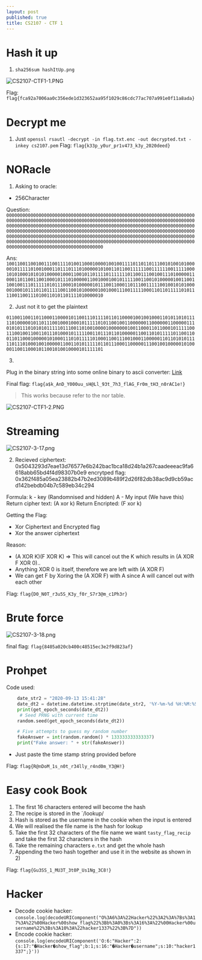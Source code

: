 ```yaml
---
layout: post
published: true
title: CS2107 - CTF 1
---
```

# Hash it up
1. `sha256sum hashItUp.png`

![CS2107-CTF1-1.PNG]({{site.baseurl}}/img/CS2107-CTF1-1.PNG)

Flag: `flag{fca92a7006aa0c356ede1d323652aa95f1029c86cdc77ac707a991e0f11a8ada}`

# Decrypt me
1. Just `openssl rsautl -decrypt -in flag.txt.enc -out decrypted.txt -inkey cs2107.pem`
Flag: `flag{k33p_y0ur_pr1v473_k3y_2020deed}`



# NORacle

1. Asking to oracle:

- 256Character


Question:
`000000000000000000000000000000000000000000000000000000000000000000000000000000000000000000000000000000000000000000000000000000000000000000000000000000000000000000000000000000000000000000000000000000000000000000000000000000000000000000000000000000000000000000000000000000000000000000000000000000000000000000000000000000000000000000000000000000000000000000000000000000000000000000000000000000000000000000000000000000000000000000000000000000000000000000000000`

Ans:
`100110011001001110011110100110001000010010011110110110111001010010100000101111101001000110111011101000001010011011001111110011111100111110001010100010101010000010001100101101111011111110110011100100111010000011000110110011001000101110100000110010001001011111001100101000001001100110010011101111101011100010100000101110011000110111001111100100101010000010001011101101111100110010100000100100011100111110001101101111101011110011001110100110101101111010000010`



2. Just not it to get the plaintext

`011001100110110001100001011001110111101101100001001001000110101101011111010000010110111001000100010111110101100100110000001100000011000001110101011101010101111101110011010010000100000001001100011011000101111100111001001100110111010001011111001101110110100000110011010111110110011001101100010000010100011101011111010001100111001000110000011011010101111101110100010010000011001101011111011011100011000001110010010000010100001100110001011001010010000101111101`


3. 
Plug in the binary string into some online binary to ascii converter: [Link](https://www.rapidtables.com/convert/number/binary-to-ascii.html)


Final flag: `flag{a$k_AnD_Y000uu_sH@Ll_93t_7h3_flAG_Fr0m_tH3_n0rAC1e!}`


> This works because refer to the nor table.

![CS2107-CTF1-2.PNG]({{site.baseurl}}/img/CS2107-CTF1-2.PNG)


# Streaming

![CS2107-3-17.png]({{site.baseurl}}/img/CS2107-3-17.png)

2. Recieved
ciphertext: 0x5043293d7eae13d76577e6b242bac1bca18d24b1a267caadeeeac9fa6618abb65bd4f4d98307b0e9
encrytped flag: 0x362f485a05ea23882b47b2ed3089b489f2d26f82db38ac9d9cb59acd142bebdb04b7c589eb34c294


Formula:
k - key (Randomnised and hidden)
A - My input (We have this) 
Return cipher text: (A xor k) 
Return Encripted: (F xor k)


Getting the Flag:
- Xor Ciphertext and Encrypted flag
- Xor the answer ciphertext


Reason:
- (A XOR K)(F XOR K) => This will cancel out the K which results in (A XOR F XOR 0)..
- Anything XOR 0 is itself, therefore we are left with (A XOR F)
- We can get F by Xoring the (A XOR F) with A since A will cancel out with each other

Flag: `flag{D0_N0T_r3u5S_K3y_f0r_S7r3@m_c1Ph3r}`


# Brute force
![CS2107-3-18.png]({{site.baseurl}}/img/CS2107-3-18.png)



final flag: `flag{8405a020cb400c48515ec3e2f9d823af}`


# Prohpet

Code used:
```python
    date_str2 = "2020-09-13 15:41:28"
    date_dt2 = datetime.datetime.strptime(date_str2, '%Y-%m-%d %H:%M:%S')
    print(get_epoch_seconds(date_dt2))
     # Seed PRNG with current time
    random.seed(get_epoch_seconds(date_dt2))

    # Five attempts to guess my random number
    fakeAnswer = int(random.random() * 133333333333337)
    print("Fake answer: " + str(fakeAnswer))
```
- Just paste the time stamp string provided before

Flag: `flag{R@nDoM_1s_n0t_r34lly_r4nd0m_Y3@H!}`

# Easy cook Book

1) The first 16 characters entered will become the hash 
2) The recipe is stored in the `<ipaddress>/lookup/<hash>
3) Hash is stored as the username in the cookie when the input is entered
4) We will realised the file name is the hash for lookup
5) Take the first 32 characters of the file name we want `tasty_flag_recip` and take the first 32 characters in the hash
6) Take the remaining characters `e.txt` and get the whole hash
7) Appending the two hash together and use it in the website as shown in 2)

Flag: `flag{Gu3SS_1_MU3T_3t0P_Us1Ng_3C8!}`

# Hacker

- Decode cookie hacker: `console.log(decodeURIComponent("O%3A6%3A%22Hacker%22%3A2%3A%7Bs%3A17%3A%22%00Hacker%00show_flag%22%3Bb%3A0%3Bs%3A16%3A%22%00Hacker%00username%22%3Bs%3A10%3A%22hacker1337%22%3B%7D"))`
- Encode cookie hacker: `console.log(encodeURIComponent('O:6:"Hacker":2:{s:17:"�Hacker�show_flag";b:1;s:16:"�Hacker�username";s:10:"hacker1337";}'))`

